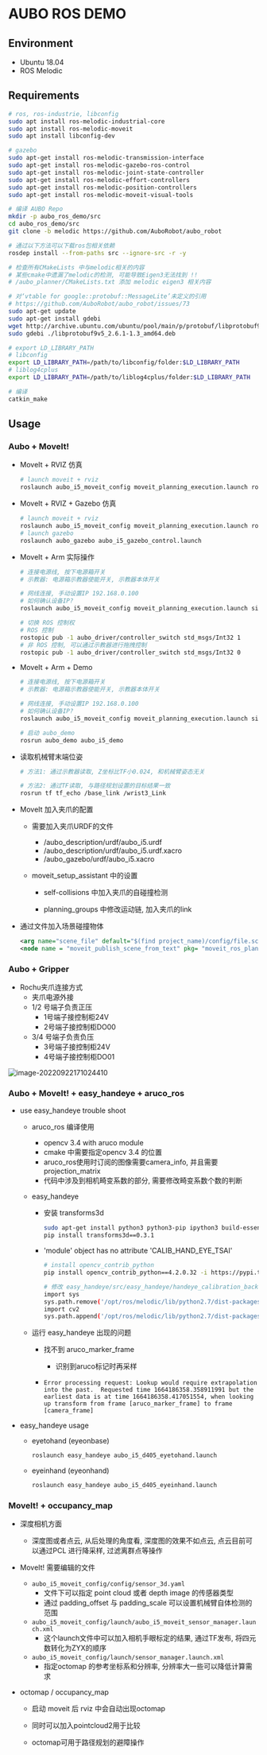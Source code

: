 # AUBO ROS DEMO

## Environment

- Ubuntu 18.04
- ROS Melodic

## Requirements

```bash
# ros, ros-industrie, libconfig
sudo apt install ros-melodic-industrial-core
sudo apt install ros-melodic-moveit   
sudo apt install libconfig-dev    

# gazebo
sudo apt-get install ros-melodic-transmission-interface
sudo apt-get install ros-melodic-gazebo-ros-control
sudo apt-get install ros-melodic-joint-state-controller
sudo apt-get install ros-melodic-effort-controllers
sudo apt-get install ros-melodic-position-controllers
sudo apt-get install ros-melodic-moveit-visual-tools

# 编译 AUBO Repo
mkdir -p aubo_ros_demo/src
cd aubo_ros_demo/src
git clone -b melodic https://github.com/AuboRobot/aubo_robot

# 通过以下方法可以下载ros包相关依赖 
rosdep install --from-paths src --ignore-src -r -y

# 检查所有CMakeLists 中与melodic相关的内容
# 某些cmake中遗漏了melodic的检测, 可能导致Eigen3无法找到 !!
# /aubo_planner/CMakeLists.txt 添加 melodic eigen3 相关内容

# 对‘vtable for google::protobuf::MessageLite’未定义的引用
# https://github.com/AuboRobot/aubo_robot/issues/73
sudo apt-get update
sudo apt-get install gdebi
wget http://archive.ubuntu.com/ubuntu/pool/main/p/protobuf/libprotobuf9v5_2.6.1-1.3_amd64.deb
sudo gdebi ./libprotobuf9v5_2.6.1-1.3_amd64.deb

# export LD_LIBRARY_PATH
# libconfig
export LD_LIBRARY_PATH=/path/to/libconfig/folder:$LD_LIBRARY_PATH
# liblog4cplus
export LD_LIBRARY_PATH=/path/to/liblog4cplus/folder:$LD_LIBRARY_PATH

# 编译
catkin_make
```





## Usage

### Aubo + MoveIt! 

- MoveIt + RVIZ 仿真

  ```bash
  # launch moveit + rviz
  roslaunch aubo_i5_moveit_config moveit_planning_execution.launch robot_ip:=127.0.0.1
  ```
  
  
  
- MoveIt + RVIZ + Gazebo 仿真

  ```bash
  # launch moveit + rviz
  roslaunch aubo_i5_moveit_config moveit_planning_execution.launch robot_ip:=127.0.0.1
  # launch gazebo
  roslaunch aubo_gazebo aubo_i5_gazebo_control.launch
  ```
  
  
  
- MoveIt + Arm 实际操作

  ```bash
  # 连接电源线, 按下电源箱开关
  # 示教器: 电源箱示教器使能开关, 示教器本体开关
  
  # 网线连接, 手动设置IP 192.168.0.100
  # 如何确认设备IP?
  roslaunch aubo_i5_moveit_config moveit_planning_execution.launch sim:=false robot_ip:=192.168.0.123
  
  # 切换 ROS 控制权 
  # ROS 控制
  rostopic pub -1 aubo_driver/controller_switch std_msgs/Int32 1
  # 非 ROS 控制, 可以通过示教器进行拖拽控制
  rostopic pub -1 aubo_driver/controller_switch std_msgs/Int32 0
  ```

  

-   MoveIt + Arm + Demo

    ```bash
    # 连接电源线, 按下电源箱开关
    # 示教器: 电源箱示教器使能开关, 示教器本体开关
    
    # 网线连接, 手动设置IP 192.168.0.100
    # 如何确认设备IP?
    roslaunch aubo_i5_moveit_config moveit_planning_execution.launch sim:=false robot_ip:=192.168.0.123
    
    # 启动 aubo_demo 
    rosrun aubo_demo aubo_i5_demo
    
    ```

    

-   读取机械臂末端位姿

    ```bash
    # 方法1: 通过示教器读取, Z坐标比TF小0.024, 和机械臂姿态无关
    
    # 方法2: 通过TF读取, 与路径规划设置的目标结果一致
    rosrun tf tf_echo /base_link /wrist3_Link
    ```




-   MoveIt 加入夹爪的配置

    -   需要加入夹爪URDF的文件
        -   /aubo_description/urdf/aubo_i5.urdf
        -   /aubo_description/urdf/aubo_i5.urdf.xacro
        -   /aubo_gazebo/urdf/aubo_i5.xacro
        
    -   moveit_setup_assistant 中的设置
        -   self-collisions 中加入夹爪的自碰撞检测
        
        -   planning_groups 中修改运动链, 加入夹爪的link
        
            

-   通过文件加入场景碰撞物体

    ```xml
    <arg name="scene_file" default="$(find project_name)/config/file.scene"/> 
    <node name = "moveit_publish_scene_from_text" pkg= "moveit_ros_planning" type = "moveit_publish_scene_from_text" args= "$(arg scene_file)"/>
    ```






### Aubo + Gripper 


-   Rochu夹爪连接方式
    -   夹爪电源外接
    -   1/2 号端子负责正压
        -   1号端子接控制柜24V
        -   2号端子接控制柜DO00
    -   3/4 号端子负责负压
        -   3号端子接控制柜24V
        -   4号端子接控制柜DO01

![image-20220922171024410](readme.assets/image-20220922171024410.png)



### Aubo + MoveIt! + easy_handeye + aruco_ros

-   use easy_handeye trouble shoot

    -   aruco_ros 编译使用

        -   opencv 3.4 with aruco module 
        -   cmake 中需要指定opencv 3.4 的位置
        -   aruco_ros使用时订阅的图像需要camera_info, 并且需要 projection_matrix
        -   代码中涉及到相机畸变系数的部分, 需要修改畸变系数个数的判断

    -   easy_handeye

        -   安装 transforms3d
    
            ```bash
            sudo apt-get install python3 python3-pip ipython3 build-essential python-dev python3-dev
            pip install transforms3d==0.3.1
            ```

        -   'module' object has no attribute 'CALIB_HAND_EYE_TSAI'
    
            ```bash
            # install opencv_contrib_python
            pip install opencv_contrib_python==4.2.0.32 -i https://pypi.tuna.tsinghua.edu.cn/simple
            
            # 修改 easy_handeye/src/easy_handeye/handeye_calibration_backend_opencv.py 中 import cv2
            import sys
            sys.path.remove('/opt/ros/melodic/lib/python2.7/dist-packages')
            import cv2
            sys.path.append('/opt/ros/melodic/lib/python2.7/dist-packages')
            
            ```
        
    -   运行 easy_handeye 出现的问题
    
        -   找不到 aruco_marker_frame
    
            -   识别到aruco标记时再采样
    
        -   ```
            Error processing request: Lookup would require extrapolation into the past.  Requested time 1664186358.358911991 but the earliest data is at time 1664186358.417051554, when looking up transform from frame [aruco_marker_frame] to frame [camera_frame]
            ```
    
            
    
-   easy_handeye usage

    -   eyetohand (eyeonbase)

        ```bash
        roslaunch easy_handeye aubo_i5_d405_eyetohand.launch
        ```

        

    -   eyeinhand (eyeonhand)

        ```bash
        roslaunch easy_handeye aubo_i5_d405_eyeinhand.launch
        ```







### MoveIt! + occupancy_map

-   深度相机方面
    -   深度图或者点云, 从后处理的角度看, 深度图的效果不如点云, 点云目前可以通过PCL 进行降采样, 过滤离群点等操作
-   MoveIt! 需要编辑的文件
    -   `aubo_i5_moveit_config/config/sensor_3d.yaml`
        -   文件下可以指定 point cloud 或者 depth image 的传感器类型
        -   通过 padding_offset 与 padding_scale 可以设置机械臂自体检测的范围
    -   `aubo_i5_moveit_config/launch/aubo_i5_moveit_sensor_manager.launch.xml`
        -   这个launch文件中可以加入相机手眼标定的结果, 通过TF发布, 将四元数转化为ZYX的顺序
    -   `aubo_i5_moveit_config/launch/sensor_manager.launch.xml`
        -   指定octomap 的参考坐标系和分辨率, 分辨率大一些可以降低计算需求

-   octomap / occupancy_map

    -   启动 moveit 后 rviz 中会自动出现octomap

    -   同时可以加入pointcloud2用于比较

    -   octomap可用于路径规划的避障操作

        
